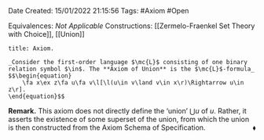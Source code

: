 <br />
<br />

Date Created: 15/01/2022 21:15:56
Tags: #Axiom #Open

Equivalences: _Not Applicable_
Constructions: [[Zermelo-Fraenkel Set Theory with Choice]], [[Union]]

``` ad-Axiom
title: Axiom.

_Consider the first-order language $\mc{L}$ consisting of one binary relation symbol $\in$. The **Axiom of Union** is the $\mc{L}$-formula_
$$\begin{equation}
    \fa x\ex z\fa u\fa v\l[\l(u\in v\land v\in x\r)\Rightarrow u\in z\r].
\end{equation}$$

```

**Remark.** This axiom does not directly define the $\textrm{`}$union$\textrm{'}$ $\bigcup u$ of $u$. Rather, it asserts the existence of some superset of the union, from which the union is then constructed from the Axiom Schema of Specification.<span style="float:right;">$\blacklozenge$</span>
